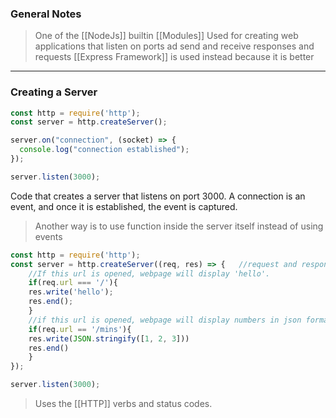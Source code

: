 
### General Notes

> One of the [[NodeJs]] builtin [[Modules]]
> Used for creating web applications that listen on ports ad send and receive responses and requests
> [[Express Framework]] is used instead because it is better

---

### Creating a Server

```JavaScript
const http = require('http');
const server = http.createServer();

server.on("connection", (socket) => {
  console.log("connection established");
});

server.listen(3000);
```

Code that creates a server that listens on port 3000. A connection is an event, and once it is established, the event is captured.


>Another way is to use function inside the server itself instead of using events
```JavaScript
const http = require('http');
const server = http.createServer((req, res) => {   //request and response
	//If this url is opened, webpage will display 'hello'.
	if(req.url === '/'){ 
	res.write('hello');
	res.end();
	}
	//if this url is opened, webpage will display numbers in json format
	if(req.url == '/mins'){
	res.write(JSON.stringify([1, 2, 3]))
	res.end()
	}
});

server.listen(3000);
```

> Uses the [[HTTP]] verbs and status codes.